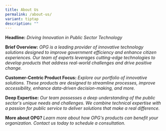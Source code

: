 ```yaml
---
title: About Us
permalink: /about-us/
variant: tiptap
description: ""
---
```

<p><strong>Headline:</strong>  <em>Driving Innovation in Public Sector Technology</em>
</p>
<p><strong>Brief Overview:</strong>  <em>OPG is a leading provider of innovative technology solutions designed to improve government efficiency and enhance citizen experiences. Our team of experts leverages cutting-edge technologies to develop products that address real-world challenges and drive positive change.</em>
</p>
<p><strong>Customer-Centric Product Focus:</strong>  <em>Explore our portfolio of innovative solutions. These products are designed to streamline processes, improve accessibility, enhance data-driven decision-making, and more.</em>
</p>
<p><strong>Deep Expertise:</strong>  <em>Our team possesses a deep understanding of the public sector's unique needs and challenges. We combine technical expertise with a passion for public service to deliver solutions that make a real difference.</em>
</p>
<p><strong>More about OPG? </strong><em>Learn more about how OPG's products can benefit your organization. Contact us today to schedule a consultation.</em>
</p>